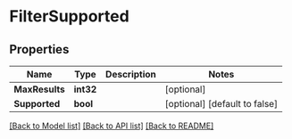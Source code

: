 # FilterSupported

## Properties

Name | Type | Description | Notes
------------ | ------------- | ------------- | -------------
**MaxResults** | **int32** |  | [optional] 
**Supported** | **bool** |  | [optional] [default to false]

[[Back to Model list]](../README.md#documentation-for-models) [[Back to API list]](../README.md#documentation-for-api-endpoints) [[Back to README]](../README.md)


